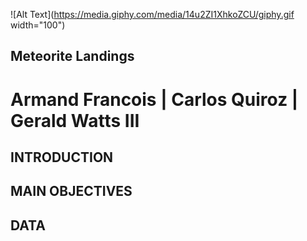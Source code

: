 ![Alt Text](https://media.giphy.com/media/14u2ZI1XhkoZCU/giphy.gif width="100")

## Meteorite Landings

# Armand Francois | Carlos Quiroz | Gerald Watts III

## INTRODUCTION

## MAIN OBJECTIVES

## DATA
